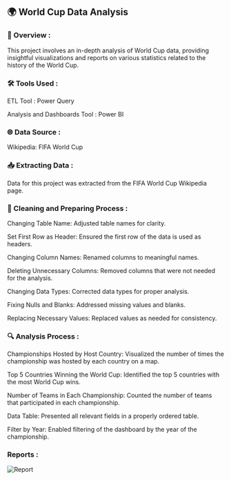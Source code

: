 ## 🌍 World Cup Data Analysis
### 📝 Overview :
This project involves an in-depth analysis of World Cup data, providing insightful visualizations and reports on various statistics related to the history of the World Cup.

### 🛠️ Tools Used :
ETL Tool : Power Query

Analysis and Dashboards Tool : Power BI
### 🌐 Data Source :
Wikipedia: FIFA World Cup
### 📥 Extracting Data :
Data for this project was extracted from the FIFA World Cup Wikipedia page.

### 🧹 Cleaning and Preparing Process :
Changing Table Name: Adjusted table names for clarity.

Set First Row as Header: Ensured the first row of the data is used as headers.

Changing Column Names: Renamed columns to meaningful names.

Deleting Unnecessary Columns: Removed columns that were not needed for the analysis.

Changing Data Types: Corrected data types for proper analysis.

Fixing Nulls and Blanks: Addressed missing values and blanks.

Replacing Necessary Values: Replaced values as needed for consistency.
### 🔍 Analysis Process :
Championships Hosted by Host Country: Visualized the number of times the championship was hosted by each country on a map.

Top 5 Countries Winning the World Cup: Identified the top 5 countries with the most World Cup wins.

Number of Teams in Each Championship: Counted the number of teams that participated in each championship.

Data Table: Presented all relevant fields in a properly ordered table.

Filter by Year: Enabled filtering of the dashboard by the year of the championship.
### Reports :

![Report](https://github.com/user-attachments/assets/0b85883b-8f73-47fd-8ae0-6731202d6083)
